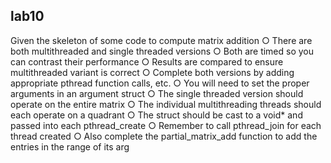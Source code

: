 ## lab10

Given the skeleton of some code to compute matrix addition
○ There are both multithreaded and single threaded versions
○ Both are timed so you can contrast their performance
○ Results are compared to ensure multithreaded variant is correct
○ Complete both versions by adding appropriate pthread function calls, etc.
○ You will need to set the proper arguments in an argument struct
○ The single threaded version should operate on the entire matrix
○ The individual multithreading threads should each operate on a quadrant
○ The struct should be cast to a void* and passed into each pthread_create
○ Remember to call pthread_join for each thread created
○ Also complete the partial_matrix_add function to add the entries in the range of its arg

